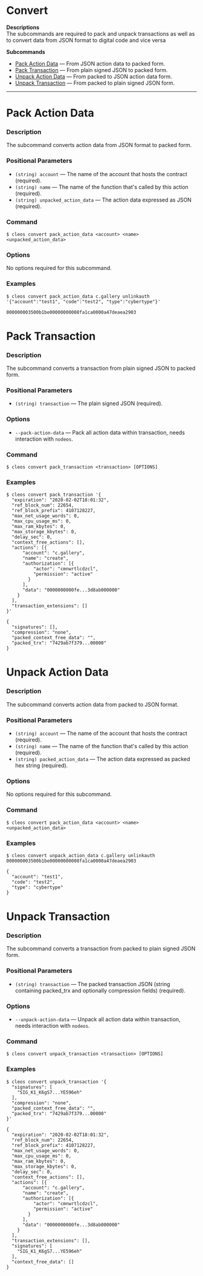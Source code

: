 # Convert

**Descriptions**  
The subcommands are required to pack and unpack transactions as well as to convert data from JSON format to digital code and vice versa  

**Subcommands**
 * [Pack Action Data](#pack-action-data) — From JSON action data to packed form.
 * [Pack Transaction](#pack-transaction) — From plain signed JSON to packed form.
 * [Unpack Action Data](#unpack-action-data) — From packed to JSON action data form.
 * [Unpack Transaction](#unpack-transaction) — From packed to plain signed JSON form.

*****
# Pack Action Data

### Description
The subcommand converts action data from JSON format to packed form.

### Positional Parameters
 * `(string) account` — The name of the account that hosts the contract (required).
 * `(string) name` — The name of the function that's called by this action (required).
 * `(string) unpacked_action_data` — The action data expressed as JSON (required).

### Command
```
$ cleos convert pack_action_data <account> <name> <unpacked_action_data>
```

### Options
No options required for this subcommand.

### Examples
```
$ cleos convert pack_action_data c.gallery unlinkauth '{"account":"test1", "code":"test2", "type":"cybertype"}'
```
```
000000003500b1be00000000008fa1ca0000a47deaea2903
```

# Pack Transaction

### Description
The subcommand converts a transaction from plain signed JSON to packed form.

### Positional Parameters
 * `(string) transaction` — The plain signed JSON (required).

### Options
 * `--pack-action-data` — Pack all action data within transaction, needs interaction with `nodeos`.

### Command
```
$ cleos convert pack_transaction <transaction> [OPTIONS]
```

### Examples
```
$ cleos convert pack_transaction '{
  "expiration": "2020-02-02T18:01:32",
  "ref_block_num": 22654,
  "ref_block_prefix": 4107128227,
  "max_net_usage_words": 0,
  "max_cpu_usage_ms": 0,
  "max_ram_kbytes": 0,
  "max_storage_kbytes": 0,
  "delay_sec": 0,
  "context_free_actions": [],
  "actions": [{
      "account": "c.gallery",
      "name": "create",
      "authorization": [{
          "actor": "cmnwrtlcdzcl",
          "permission": "active"
        }
      ],
      "data": "0000000000fe...3d8ab000000"
    }
  ],
  "transaction_extensions": []
}'
```
```
{
  "signatures": [],
  "compression": "none",
  "packed_context_free_data": "",
  "packed_trx": "7429ab7f379...00000"
}
```


# Unpack Action Data

### Description
The subcommand converts action data from packed to JSON format.

### Positional Parameters
 * `(string) account` — The name of the account that hosts the contract (required).
 * `(string) name` — The name of the function that's called by this action (required).
 * `(string) packed_action_data` — The action data expressed as packed hex string (required).

### Options
No options required for this subcommand.

### Command
```
$ cleos convert pack_action_data <account> <name> <unpacked_action_data>
```

### Examples
```
$ cleos convert unpack_action_data c.gallery unlinkauth 000000003500b1be00000000008fa1ca0000a47deaea2903
```
```
{
  "account": "test1",
  "code": "test2",
  "type": "cybertype"
}
```


# Unpack Transaction

### Description
The subcommand converts a transaction from packed to plain signed JSON form.

### Positional Parameters
 * `(string) transaction` — The packed transaction JSON (string containing packed_trx and optionally compression fields) (required).


### Options
 * `--unpack-action-data` — Unpack all action data within transaction, needs interaction with `nodeos`.

### Command
```
$ cleos convert unpack_transaction <transaction> [OPTIONS]
```

### Examples
```
$ cleos convert unpack_transaction '{
  "signatures": [
    "SIG_K1_K6gS7...YE596eh"
  ],
  "compression": "none",
  "packed_context_free_data": "",
  "packed_trx": "7429ab7f379...00000"
}'
```
```
{
  "expiration": "2020-02-02T18:01:32",
  "ref_block_num": 22654,
  "ref_block_prefix": 4107128227,
  "max_net_usage_words": 0,
  "max_cpu_usage_ms": 0,
  "max_ram_kbytes": 0,
  "max_storage_kbytes": 0,
  "delay_sec": 0,
  "context_free_actions": [],
  "actions": [{
      "account": "c.gallery",
      "name": "create",
      "authorization": [{
          "actor": "cmnwrtlcdzcl",
          "permission": "active"
        }
      ],
      "data": "0000000000fe...3d8ab000000"
    }
  ],
  "transaction_extensions": [],
  "signatures": [
    "SIG_K1_K6gS7...YE596eh"
  ],
  "context_free_data": []
}
```

